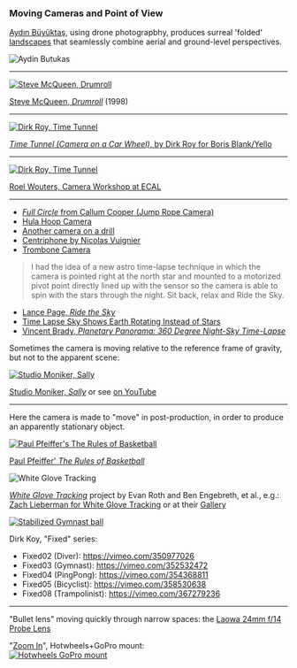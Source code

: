 ### Moving Cameras and Point of View

[Aydın Büyüktaş](http://www.aydinbuyuktas.com/), using drone photograpbhy, produces surreal 'folded' [landscapes](https://www.wired.com/2017/03/aydin-buyuktas-flatland-ii/) that seamlessly combine aerial and ground-level perspectives.

![Aydin Butukas](images/buyuktas-flatland-01.jpg)

---

[![Steve McQueen, Drumroll](images/drumroll-steve-mcqueen.jpg)](https://www.youtube.com/watch?v=9oGO2mawifA)<br />

[Steve McQueen, *Drumroll*](https://www.youtube.com/watch?v=9oGO2mawifA) (1998)

--- 

[![Dirk Roy, *Time Tunnel*](images/time-tunnel.jpg)](https://vimeo.com/84162988)<br />

[*Time Tunnel (Camera on a Car Wheel)*, by Dirk Roy for Boris Blank/Yello](https://vimeo.com/84162988)

--- 

[![Dirk Roy, *Time Tunnel*](images/roel.gif)](http://gizmodo.com/these-designers-make-boring-old-video-cameras-do-imposs-1444863383)

[Roel Wouters, Camera Workshop at ECAL](https://vimeo.com/62869207)

---

* [*Full Circle* from Callum Cooper (Jump Rope Camera)](https://vimeo.com/37077712)
* [Hula Hoop Camera](https://www.youtube.com/watch?v=EumsgPn9xaM)
* [Another camera on a drill](https://www.youtube.com/watch?v=FIJfshJ757s)
* [Centriphone by Nicolas Vuignier](https://www.youtube.com/watch?v=aqncOP7OzMg)
* [Trombone Camera](https://www.youtube.com/watch?v=soDn2puEuL8)

> I had the idea of a new astro time-lapse technique in which the camera is pointed right at the north star and mounted to a motorized pivot point directly lined up with the sensor so the camera is able to spin with the stars through the night. Sit back, relax and Ride the Sky.

* [Lance Page, *Ride the Sky*](https://vimeo.com/98679934)
* [Time Lapse Sky Shows Earth Rotating Instead of Stars](https://www.youtube.com/watch?v=nkn2ZXWDl6k)
* [Vincent Brady, *Planetary Panorama: 360 Degree Night-Sky Time-Lapse*](https://www.youtube.com/watch?v=azJaOQAGTJo)

Sometimes the camera is moving relative to the reference frame of gravity, but not to the apparent scene:

[![Studio Moniker, *Sally*](images/sally.jpg)](http://roelwouters.com/sally)

[Studio Moniker, *Sally*](http://roelwouters.com/sally) or see [on YouTube](https://www.youtube.com/watch?v=mrPe6bpAgI8)

---

Here the camera is made to "move" in post-production, in order to produce an apparently stationary object.  

[![Paul Pfeiffer's The Rules of Basketball](images/pfeiffer.gif)](https://www.youtube.com/watch?v=ssJZJs9g_xQ)

[Paul Pfeiffer' *The Rules of Basketball*](https://www.youtube.com/watch?v=ssJZJs9g_xQ)

![White Glove Tracking](images/zl-pf.gif)

[*White Glove Tracking*](http://whiteglovetracking.com/) project by Evan Roth and Ben Engebreth, et al., e.g.: [Zach Lieberman for White Glove Tracking](images/zl_pf_tribute.mov) or at their [Gallery](http://whiteglovetracking.com/gallery.html)

[![Stabilized Gymnast ball](images/gymnast-ball.gif)](https://i.imgur.com/8LEIObL.gifv)

Dirk Koy, "Fixed" series:

* Fixed02 (Diver): https://vimeo.com/350977026
* Fixed03 (Gymnast): https://vimeo.com/352532472
* Fixed04 (PingPong): https://vimeo.com/354368811
* Fixed05 (Bicyclist): https://vimeo.com/358530638
* Fixed08 (Trampolinist): https://vimeo.com/367279236

---

"Bullet lens" moving quickly through narrow spaces: the [Laowa 24mm f/14 Probe Lens](https://www.kickstarter.com/projects/laowa/revolutionize-macro-videography-laowa-24mm-f-14-pr)

"[Zoom In](https://www.youtube.com/watch?v=yQM7-6hWvNA)", Hotwheels+GoPro mount:<br />
[![Hotwheels GoPro mount](images/gopro-hotwheels.jpg)](https://www.youtube.com/watch?v=yQM7-6hWvNA)
